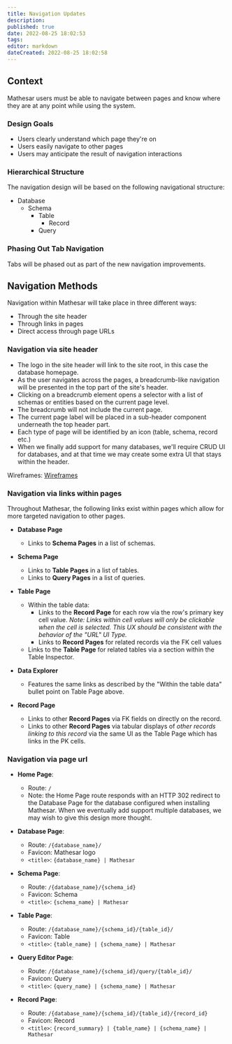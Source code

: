 ```yaml
---
title: Navigation Updates
description: 
published: true
date: 2022-08-25 18:02:53
tags: 
editor: markdown
dateCreated: 2022-08-25 18:02:58
---
```


## Context

Mathesar users must be able to navigate between pages and know where they are at any point while using the system.

### Design Goals

- Users clearly understand which page they're on
- Users easily navigate to other pages
- Users may anticipate the result of navigation interactions

### Hierarchical Structure

The navigation design will be based on the following navigational structure:

- Database
  - Schema
    - Table
      - Record
    - Query

### Phasing Out Tab Navigation

Tabs will be phased out as part of the new navigation improvements.

## Navigation Methods

Navigation within Mathesar will take place in three different ways:

- Through the site header
- Through links in pages
- Direct access through page URLs

### Navigation via site header

- The logo in the site header will link to the site root, in this case the database homepage.
- As the user navigates across the pages, a breadcrumb-like navigation will be presented in the top part of the site's header.
- Clicking on a breadcrumb element opens a selector with a list of schemas or entities based on the current page level.
- The breadcrumb will not include the current page.
- The current page label will be placed in a sub-header component underneath the top header part.
- Each type of page will be identified by an icon (table, schema, record etc.)
- When we finally add support for many databases, we'll require CRUD UI for databases, and at that time we may create some extra UI that stays within the header.

Wireframes:
[Wireframes](https://share.balsamiq.com/c/gxcTvc7VrSANmndaHABNWC.png)

### Navigation via links within pages

Throughout Mathesar, the following links exist within pages which allow for more targeted navigation to other pages.

- **Database Page**
  - Links to **Schema Pages** in a list of schemas.

- **Schema Page**
  - Links to **Table Pages** in a list of tables.
  - Links to **Query Pages** in a list of queries.

- **Table Page**
  - Within the table data:
    - Links to the **Record Page** for each row via the row's primary key cell value. _Note: Links within cell values will only be clickable when the cell is selected. This UX should be consistent with the behavior of the "URL" UI Type._
    - Links to **Record Pages** for related records via the FK cell values
  - Links to the **Table Page** for related tables via a section within the Table Inspector.

- **Data Explorer**
  - Features the same links as described by the "Within the table data" bullet point on Table Page above.

- **Record Page**
  - Links to other **Record Pages** via FK fields on directly on the record.
  - Links to other **Record Pages** via tabular displays of _other records linking to this record_ via the same UI as the Table Page which has links in the PK cells.

### Navigation via page url

- **Home Page**:
  - Route: `/`
  - Note: the Home Page route responds with an HTTP 302 redirect to the Database Page for the database configured when installing Mathesar. When we eventually add support multiple databases, we may wish to give this design more thought.

- **Database Page**:
  - Route: `/{database_name}/`
  - Favicon: Mathesar logo
  - `<title>`: `{database_name} | Mathesar`

- **Schema Page**:
  - Route: `/{database_name}/{schema_id}`
  - Favicon: Schema
  - `<title>`: `{schema_name} | Mathesar`

- **Table Page**:
  - Route:  `/{database_name}/{schema_id}/{table_id}/`
  - Favicon: Table
  - `<title>`: `{table_name} | {schema_name} | Mathesar`

- **Query Editor Page**:
  - Route: `/{database_name}/{schema_id}/query/{table_id}/`
  - Favicon: Query
  - `<title>`: `{query_name} | {schema_name} | Mathesar`

- **Record Page**:
  - Route: `/{database_name}/{schema_id}/{table_id}/{record_id}`
  - Favicon: Record
  - `<title>`: `{record_summary} | {table_name} | {schema_name} | Mathesar`

